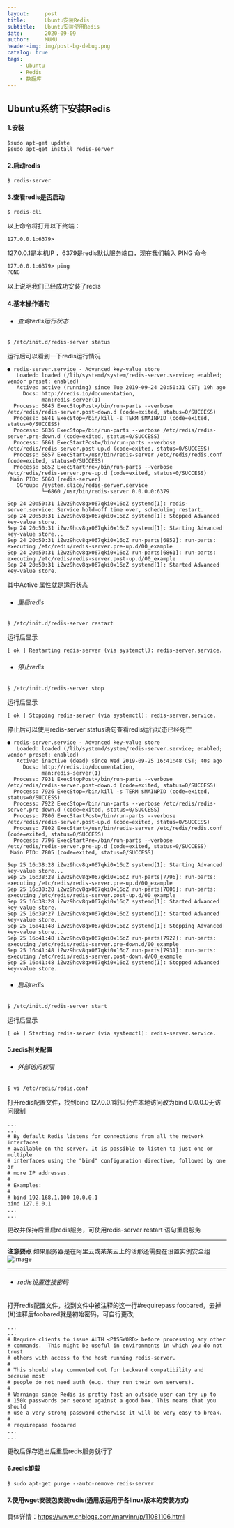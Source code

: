 ```yaml
---
layout:     post
title:      Ubuntu安装Redis
subtitle:   Ubuntu安装使用Redis
date:       2020-09-09
author:     MUMU
header-img: img/post-bg-debug.png
catalog: true
tags:
    - Ubuntu
    - Redis
    - 数据库
---
```


## Ubuntu系统下安装Redis

#### 1.安装

```
$sudo apt-get update
$sudo apt-get install redis-server
```

#### 2.启动redis

```
$ redis-server
```

#### 3.查看redis是否启动

```
$ redis-cli
```
以上命令将打开以下终端：

```
127.0.0.1:6379> 
```
127.0.0.1是本机IP ，6379是redis默认服务端口，现在我们输入 PING 命令

```
127.0.0.1:6379> ping
PONG
```
以上说明我们已经成功安装了redis

#### 4.基本操作语句

- ###### 查询redis运行状态

```
$ /etc/init.d/redis-server status
```
运行后可以看到一下redis运行情况

```
● redis-server.service - Advanced key-value store
   Loaded: loaded (/lib/systemd/system/redis-server.service; enabled; vendor preset: enabled)
   Active: active (running) since Tue 2019-09-24 20:50:31 CST; 19h ago
     Docs: http://redis.io/documentation,
           man:redis-server(1)
  Process: 6845 ExecStopPost=/bin/run-parts --verbose /etc/redis/redis-server.post-down.d (code=exited, status=0/SUCCESS)
  Process: 6841 ExecStop=/bin/kill -s TERM $MAINPID (code=exited, status=0/SUCCESS)
  Process: 6836 ExecStop=/bin/run-parts --verbose /etc/redis/redis-server.pre-down.d (code=exited, status=0/SUCCESS)
  Process: 6861 ExecStartPost=/bin/run-parts --verbose /etc/redis/redis-server.post-up.d (code=exited, status=0/SUCCESS)
  Process: 6857 ExecStart=/usr/bin/redis-server /etc/redis/redis.conf (code=exited, status=0/SUCCESS)
  Process: 6852 ExecStartPre=/bin/run-parts --verbose /etc/redis/redis-server.pre-up.d (code=exited, status=0/SUCCESS)
 Main PID: 6860 (redis-server)
   CGroup: /system.slice/redis-server.service
           └─6860 /usr/bin/redis-server 0.0.0.0:6379

Sep 24 20:50:31 iZwz9hcv8qx067qki0x16qZ systemd[1]: redis-server.service: Service hold-off time over, scheduling restart.
Sep 24 20:50:31 iZwz9hcv8qx067qki0x16qZ systemd[1]: Stopped Advanced key-value store.
Sep 24 20:50:31 iZwz9hcv8qx067qki0x16qZ systemd[1]: Starting Advanced key-value store...
Sep 24 20:50:31 iZwz9hcv8qx067qki0x16qZ run-parts[6852]: run-parts: executing /etc/redis/redis-server.pre-up.d/00_example
Sep 24 20:50:31 iZwz9hcv8qx067qki0x16qZ run-parts[6861]: run-parts: executing /etc/redis/redis-server.post-up.d/00_example
Sep 24 20:50:31 iZwz9hcv8qx067qki0x16qZ systemd[1]: Started Advanced key-value store.
```
其中Active 属性就是运行状态


- ###### 重启redis

```
$ /etc/init.d/redis-server restart
```
运行后显示

```
[ ok ] Restarting redis-server (via systemctl): redis-server.service.
```


- ###### 停止redis

```
$ /etc/init.d/redis-server stop
```
运行后显示

```
[ ok ] Stopping redis-server (via systemctl): redis-server.service.
```
停止后可以使用redis-server status语句查看redis运行状态已经死亡

```
● redis-server.service - Advanced key-value store
   Loaded: loaded (/lib/systemd/system/redis-server.service; enabled; vendor preset: enabled)
   Active: inactive (dead) since Wed 2019-09-25 16:41:48 CST; 40s ago
     Docs: http://redis.io/documentation,
           man:redis-server(1)
  Process: 7931 ExecStopPost=/bin/run-parts --verbose /etc/redis/redis-server.post-down.d (code=exited, status=0/SUCCESS)
  Process: 7926 ExecStop=/bin/kill -s TERM $MAINPID (code=exited, status=0/SUCCESS)
  Process: 7922 ExecStop=/bin/run-parts --verbose /etc/redis/redis-server.pre-down.d (code=exited, status=0/SUCCESS)
  Process: 7806 ExecStartPost=/bin/run-parts --verbose /etc/redis/redis-server.post-up.d (code=exited, status=0/SUCCESS)
  Process: 7802 ExecStart=/usr/bin/redis-server /etc/redis/redis.conf (code=exited, status=0/SUCCESS)
  Process: 7796 ExecStartPre=/bin/run-parts --verbose /etc/redis/redis-server.pre-up.d (code=exited, status=0/SUCCESS)
 Main PID: 7805 (code=exited, status=0/SUCCESS)

Sep 25 16:38:28 iZwz9hcv8qx067qki0x16qZ systemd[1]: Starting Advanced key-value store...
Sep 25 16:38:28 iZwz9hcv8qx067qki0x16qZ run-parts[7796]: run-parts: executing /etc/redis/redis-server.pre-up.d/00_example
Sep 25 16:38:28 iZwz9hcv8qx067qki0x16qZ run-parts[7806]: run-parts: executing /etc/redis/redis-server.post-up.d/00_example
Sep 25 16:38:28 iZwz9hcv8qx067qki0x16qZ systemd[1]: Started Advanced key-value store.
Sep 25 16:39:27 iZwz9hcv8qx067qki0x16qZ systemd[1]: Started Advanced key-value store.
Sep 25 16:41:48 iZwz9hcv8qx067qki0x16qZ systemd[1]: Stopping Advanced key-value store...
Sep 25 16:41:48 iZwz9hcv8qx067qki0x16qZ run-parts[7922]: run-parts: executing /etc/redis/redis-server.pre-down.d/00_example
Sep 25 16:41:48 iZwz9hcv8qx067qki0x16qZ run-parts[7931]: run-parts: executing /etc/redis/redis-server.post-down.d/00_example
Sep 25 16:41:48 iZwz9hcv8qx067qki0x16qZ systemd[1]: Stopped Advanced key-value store.
```


- ###### 启动redis

```
$ /etc/init.d/redis-server start
```
运行后显示

```
[ ok ] Starting redis-server (via systemctl): redis-server.service.
```

#### 5.redis相关配置

- ###### 外部访问权限
```
$ vi /etc/redis/redis.conf
```
打开redis配置文件，找到bind 127.0.0.1将只允许本地访问改为bind 0.0.0.0无访问限制

```
...
...
# By default Redis listens for connections from all the network interfaces
# available on the server. It is possible to listen to just one or multiple
# interfaces using the "bind" configuration directive, followed by one or
# more IP addresses.
#
# Examples:
#
# bind 192.168.1.100 10.0.0.1
bind 127.0.0.1
...
...
```
更改并保持后重启redis服务，可使用redis-server restart 语句重启服务

---
**注意要点**
如果服务器是在阿里云或某某云上的话那还需要在设置实例安全组
![image](https://note.youdao.com/favicon.ico)

---

- ###### redis设置连接密码

打开redis配置文件，找到文件中被注释的这一行#requirepass foobared，去掉(#)注释后foobared就是初始密码，可自行更改;

```
...
...
# Require clients to issue AUTH <PASSWORD> before processing any other
# commands.  This might be useful in environments in which you do not trust
# others with access to the host running redis-server.
#
# This should stay commented out for backward compatibility and because most
# people do not need auth (e.g. they run their own servers).
#
# Warning: since Redis is pretty fast an outside user can try up to
# 150k passwords per second against a good box. This means that you should
# use a very strong password otherwise it will be very easy to break.
#
# requirepass foobared
...
...

```
更改后保存退出后重启redis服务就行了



#### 6.redis卸载

```
$ sudo apt-get purge --auto-remove redis-server
```


#### 7.使用wget安装包安装redis(通用版适用于各linux版本的安装方式)

具体详情：https://www.cnblogs.com/marvinn/p/11081106.html






